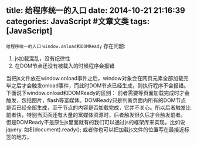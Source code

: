title: 给程序统一的入口
date: 2014-10-21 21:16:39
categories: JavaScript #文章文类
tags: [JavaScript]
---
``给程序统一的入口``
``window.onload和DOMReady``
存在问题:  
1. js加载混乱，没有纪律性
2. 在DOM节点还没有被载入的时候程序会报错  
<!--more-->
当把js文件放在window.onload事件之后，window对象会在网页元素全部加载完毕之后才会触发onload事件，而此时DOM节点已经生成，则执行程序不会报错。
下面说下window.onload和DOMReady的区别：
前者需要等页面加载完成时才会触发，包括图片，flash等富媒体。DOMReady只是判断页面内所有的DOM节点是否已经全部生成，至于节点的内容是否加载完成，它并不关心。所以后者触发比前者快，特别当页面还有大量的富媒体资源时，后者触发很久后才会触发前者。
但是DOMReady不是原生js里面就有的我们可以通过js的框架库来实现，比如说jquery.
如$(document).ready();
或者你也可以把加载js文件的位置写在最接近</body>标签的地方。